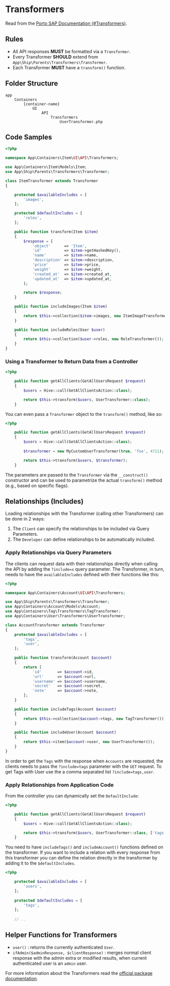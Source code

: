 # Transformers

Read from the [Porto SAP Documentation (#Transformers)](https://github.com/Mahmoudz/Porto#Transformers).

## Rules

- All API responses **MUST** be formatted via a `Transformer`.
- Every Transformer **SHOULD** extend from `App\Ship\Parents\Transformers\Transformer`.
- Each Transformer **MUST** have a `transform()` function.

## Folder Structure

```
app
    Containers
        {container-name}
            UI
                API
                    Transformers
                        UserTransformer.php
```

## Code Samples


```php
<?php

namespace App\Containers\Item\UI\API\Transformers;

use App\Containers\Item\Models\Item;
use App\Ship\Parents\Transformers\Transformer;

class ItemTransformer extends Transformer
{

    protected $availableIncludes = [
        'images',
    ];

    protected $defaultIncludes = [
        'roles',
    ];

    public function transform(Item $item)
    {
        $response = [
            'object'      => 'Item',
            'id'          => $item->getHashedKey(),
            'name'        => $item->name,
            'description' => $item->description,
            'price'       => $item->price,
            'weight'      => $item->weight,
            'created_at'  => $item->created_at,
            'updated_at'  => $item->updated_at,
        ];

        return $response;
    }

    public function includeImages(Item $item)
    {
        return $this->collection($item->images, new ItemImageTransformer());
    }

    public function includeRoles(User $user)
    {
        return $this->collection($user->roles, new RoleTransformer());
    }
}
```


### Using a Transformer to Return Data from a Controller

```php
<?php

    public function getAllClients(GetAllUsersRequest $request)
    {
        $users = Hive::call(GetAllClientsAction::class);

        return $this->transform($users, UserTransformer::class);
    }
```

You can even pass a `Transformer` object to the `transform()` method, like so:

```php
<?php

    public function getAllClients(GetAllUsersRequest $request)
    {
        $users = Hive::call(GetAllClientsAction::class);
        
        $transformer = new MyCustomUserTransformer(true, 'foo', 4711);

        return $this->transform($users, $transformer);
    }
```

The parameters are passed to the `Transformer` via the `__construct()` constructor and can be used to parametrize the 
actual `transform()` method (e.g., based on specific flags).

<a name="relationships-include"></a>

## Relationships (Includes)

Loading relationships with the Transformer (calling other Transformers) can be done in 2 ways:

1. The `Client` can specify the relationships to be included via Query Parameters.
2. The `Developer` can define relationships to be automatically included.

### Apply Relationships via Query Parameters

The clients can request data with their relationships directly when calling the API by adding the `?include=x` query 
parameter. The Transformer, in turn, needs to have the `availableIncludes` defined with their functions like this:

```php
<?php

namespace App\Containers\Account\UI\API\Transformers;

use App\Ship\Parents\Transformers\Transformer;
use App\Containers\Account\Models\Account;
use App\Containers\Tag\Transformers\TagTransformer;
use App\Containers\User\Transformers\UserTransformer;

class AccountTransformer extends Transformer
{
    protected $availableIncludes = [
        'tags',
        'user',
    ];

    public function transform(Account $account)
    {
        return [
            'id'       => $account->id,
            'url'      => $account->url,
            'username' => $account->username,
            'secret'   => $account->secret,
            'note'     => $account->note,
        ];
    }

    public function includeTags(Account $account)
    {
        return $this->collection($account->tags, new TagTransformer());
    }

    public function includeUser(Account $account)
    {
        return $this->item($account->user, new UserTransformer());
    }
}
```

In order to get the `Tags` with the response when `Accounts` are requested, the clients needs to pass the 
`?include=tags` parameter with the `GET` request. To get Tags with User use the a comma separated list `?include=tags,user`.

### Apply Relationships from Application Code

From the controller you can dynamically set the `DefaultInclude`:

```php
<?php

    public function getAllClients(GetAllUsersRequest $request)
    {
        $users = Hive::call(GetAllClientsAction::class);

        return $this->transform($users, UserTransformer::class, ['tags', 'account']);
    }
```

You need to have `includeTags()` and `includeAccount()` functions defined on the transformer. If you want to include a 
relation with every response from this transformer you can define the relation directly in the transformer by adding it 
to the `$defaultIncludes`.

```php
<?php

    protected $availableIncludes = [
        'users',
    ];
    
    protected $defaultIncludes = [
        'tags',
    ];
    
    // ..
```

## Helper Functions for Transformers

- `user()` : returns the currently authenticated `User`.
- `ifAdmin($adminResponse, $clientResponse)` : merges normal client response with the admin extra or modified results, 
when current authenticated user is an `admin` user.

For more information about the Transformers read the 
[official package documentation](http://fractal.thephpleague.com/transformers/).
